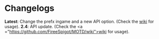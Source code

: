 # Changelogs
<strong>Latest</strong>: Change the prefx ingame and a new API option. (Check the <a href="https://github.com/FireeSpigot/MOTD/wiki">wiki</a> for usage).
<strong>2.4</strong>: API update. (Check the <a ="https://github.com/FireeSpigot/MOTD/wiki">wiki</a> for usage).
